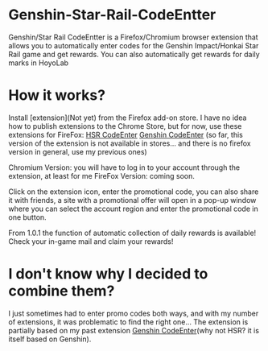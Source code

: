 # Genshin-Star-Rail-CodeEntter
Genshin/Star Rail CodeEntter is a Firefox/Chromium browser extension that allows you to automatically enter codes for the Genshin Impact/Honkai Star Rail game and get rewards. You can also automatically get rewards for daily marks in HoyoLab

# How it works?
Install [extension](Not yet) from the Firefox add-on store.
I have no idea how to publish extensions to the Chrome Store, but for now, use these extensions for FireFox:
[HSR CodeEnter](addons.mozilla.org/addon/hsr-codeenter/)
[Genshin CodeEnter](addons.mozilla.org/addon/genshin-codeenter/)
(so far, this version of the extension is not available in stores... and there is no firefox version in general, use my previous ones)

Chromium Version: you will have to log in to your account through the extension, at least for me
FireFox Version: coming soon.

Click on the extension icon, enter the promotional code, you can also share it with friends, a site with a promotional offer will open in a pop-up window where you can select the account region and enter the promotional code in one button.

From 1.0.1 the function of automatic collection of daily rewards is available!
Check your in-game mail and claim your rewards!
# I don't know why I decided to combine them?
I just sometimes had to enter promo codes both ways, and with my number of extensions, it was problematic to find the right one...
The extension is partially based on my past extension [Genshin CodeEnter](https://github.com/Kajitsy/Genshin-CodeEnter)(why not HSR? it is itself based on Genshin).
